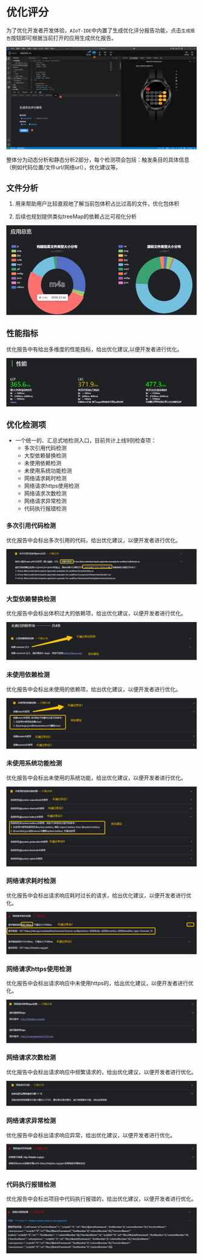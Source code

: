 <!-- 源地址: https://iot.mi.com/vela/quickapp/zh/tools/debug/audit.html -->

# 优化评分

为了优化开发者开发体验，`AIoT-IDE`中内置了生成优化评分报告功能，点击`生成报告`按钮即可根据当前打开的应用生成优化报告。

![alt text](../../images/ide-debug-14.png)

整体分为动态分析和静态分析2部分，每个检测项会包括：触发条目的具体信息（例如代码位置/文件url/网络url），优化建议等。

## 文件分析

  1. 用来帮助用户比较直观地了解当前包体积占比过高的文件，优化包体积

  2. 后续也规划提供类似treeMap的依赖占比可视化分析

![alt text](../../images/ide-debug-15.png)

## 性能指标

优化报告中有给出多维度的性能指标，给出优化建议,以便开发者进行优化。

![alt text](../../images/ide-debug-16.png)

## 优化检测项

  * 一个统一的、汇总式地检测入口，目前共计上线9则检查项： 
    * 多次引用代码检测
    * 大型依赖替换检测
    * 未使用依赖检测
    * 未使用系统功能检测
    * 网络请求耗时检测
    * 网络请求https使用检测
    * 网络请求次数检测
    * 网络请求异常检测
    * 代码执行报错检测

### 多次引用代码检测

优化报告中会标出多次引用的代码，给出优化建议，以便开发者进行优化。

![alt text](../../images/ide-debug-17.png)

### 大型依赖替换检测

优化报告中会标出体积过大的依赖项，给出优化建议，以便开发者进行优化。

![alt text](../../images/ide-debug-18.png)

### 未使用依赖检测

优化报告中会标出未使用的依赖项，给出优化建议，以便开发者进行优化。

![alt text](../../images/ide-debug-19.png)

### 未使用系统功能检测

优化报告中会标出未使用的系统功能，给出优化建议，以便开发者进行优化。

![alt text](../../images/ide-debug-20.png)

### 网络请求耗时检测

优化报告中会标出请求响应耗时过长的请求，给出优化建议，以便开发者进行优化。

![alt text](../../images/ide-debug-21.png)

### 网络请求https使用检测

优化报告中会标出请求响应中未使用https的，给出优化建议，以便开发者进行优化。

![alt text](../../images/ide-debug-22.png)

### 网络请求次数检测

优化报告中会标出请求响应中频繁请求的，给出优化建议，以便开发者进行优化。

![alt text](../../images/ide-debug-23.png)

### 网络请求异常检测

优化报告中会标出请求响应异常，给出优化建议，以便开发者进行优化。

![alt text](../../images/ide-debug-24.png)

### 代码执行报错检测

优化报告中会标出项目中代码执行报错的，给出优化建议，以便开发者进行优化。

![alt text](../../images/ide-debug-25.png)
